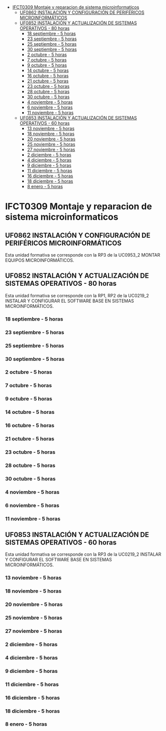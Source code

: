 
- [IFCT0309  Montaje y reparacion de sistema microinformaticos](#ifct0309--montaje-y-reparacion-de-sistema-microinformaticos)
  - [UF0862 INSTALACIÓN Y CONFIGURACIÓN DE PERIFÉRICOS MICROINFORMÁTICOS](#uf0862-instalación-y-configuración-de-periféricos-microinformáticos)
  - [UF0852 INSTALACIÓN Y ACTUALIZACIÓN DE SISTEMAS OPERATIVOS - 80 horas](#uf0852-instalación-y-actualización-de-sistemas-operativos---80-horas)
    - [18 septiembre - 5 horas](#18-septiembre---5-horas)
    - [23 septiembre - 5 horas](#23-septiembre---5-horas)
    - [25 septiembre - 5 horas](#25-septiembre---5-horas)
    - [30 septiembre - 5 horas](#30-septiembre---5-horas)
    - [2 octubre - 5 horas](#2-octubre---5-horas)
    - [7 octubre - 5 horas](#7-octubre---5-horas)
    - [9 octubre - 5 horas](#9-octubre---5-horas)
    - [14 octubre - 5 horas](#14-octubre---5-horas)
    - [16 octubre - 5 horas](#16-octubre---5-horas)
    - [21 octubre - 5 horas](#21-octubre---5-horas)
    - [23 octubre - 5 horas](#23-octubre---5-horas)
    - [28 octubre - 5 horas](#28-octubre---5-horas)
    - [30 octubre - 5 horas](#30-octubre---5-horas)
    - [4 noviembre - 5 horas](#4-noviembre---5-horas)
    - [6 noviembre - 5 horas](#6-noviembre---5-horas)
    - [11 noviembre - 5 horas](#11-noviembre---5-horas)
  - [UF0853 INSTALACIÓN Y ACTUALIZACIÓN DE SISTEMAS OPERATIVOS - 60 horas](#uf0853-instalación-y-actualización-de-sistemas-operativos---60-horas)
    - [13 noviembre - 5 horas](#13-noviembre---5-horas)
    - [18 noviembre - 5 horas](#18-noviembre---5-horas)
    - [20 noviembre - 5 horas](#20-noviembre---5-horas)
    - [25 noviembre - 5 horas](#25-noviembre---5-horas)
    - [27 noviembre - 5 horas](#27-noviembre---5-horas)
    - [2 diciembre - 5 horas](#2-diciembre---5-horas)
    - [4 diciembre - 5 horas](#4-diciembre---5-horas)
    - [9 diciembre - 5 horas](#9-diciembre---5-horas)
    - [11 diciembre - 5 horas](#11-diciembre---5-horas)
    - [16 diciembre - 5 horas](#16-diciembre---5-horas)
    - [18 diciembre - 5 horas](#18-diciembre---5-horas)
    - [8 enero - 5 horas](#8-enero---5-horas)

# IFCT0309  Montaje y reparacion de sistema microinformaticos

## UF0862 INSTALACIÓN Y CONFIGURACIÓN DE PERIFÉRICOS MICROINFORMÁTICOS

Esta unidad formativa se corresponde con la RP3 de la UC0953_2 MONTAR EQUIPOS MICROINFORMÁTICOS.

## UF0852 INSTALACIÓN Y ACTUALIZACIÓN DE SISTEMAS OPERATIVOS - 80 horas

Esta unidad formativa se corresponde con la RP1, RP2 de la UC0219_2 INSTALAR Y CONFIGURAR EL SOFTWARE BASE EN
SISTEMAS MICROINFORMÁTICOS.

### 18 septiembre - 5 horas
### 23 septiembre - 5 horas
### 25 septiembre - 5 horas
### 30 septiembre - 5 horas
### 2 octubre - 5 horas
### 7 octubre - 5 horas
### 9 octubre - 5 horas
### 14 octubre - 5 horas
### 16 octubre - 5 horas
### 21 octubre - 5 horas
### 23 octubre - 5 horas
### 28 octubre - 5 horas
### 30 octubre - 5 horas
### 4 noviembre - 5 horas
### 6 noviembre - 5 horas
### 11 noviembre - 5 horas

## UF0853 INSTALACIÓN Y ACTUALIZACIÓN DE SISTEMAS OPERATIVOS - 60 horas

Esta unidad formativa se corresponde con la RP3 de la UC0219_2 INSTALAR Y CONFIGURAR EL SOFTWARE BASE EN SISTEMAS
MICROINFORMÁTICOS.

### 13 noviembre - 5 horas
### 18 noviembre - 5 horas
### 20 noviembre - 5 horas
### 25 noviembre - 5 horas
### 27 noviembre - 5 horas
### 2 diciembre - 5 horas
### 4 diciembre - 5 horas
### 9 diciembre - 5 horas
### 11 diciembre - 5 horas
### 16 diciembre - 5 horas
### 18 diciembre - 5 horas
### 8 enero - 5 horas